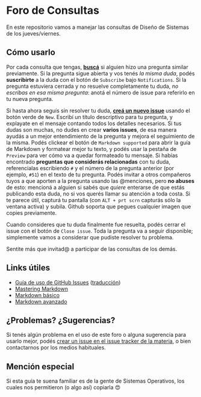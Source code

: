 # Foro de Consultas

En este repositorio vamos a manejar las consultas de Diseño de Sistemas de los jueves/viernes.

## Cómo usarlo

Por cada consulta que tengas, [**buscá**](https://github.com/dds-jv/foro/issues?utf8=%E2%9C%93&q=is%3Aissue) si alguien hizo una pregunta similar previamente. Si la pregunta sigue abierta y vos tenés _la misma duda_, podés **suscribirte** a la duda con el botón de `Subscribe` bajo `Notifications`. Si la pregunta estuviera cerrada y no resuelve completamente tu duda, _no escribas en esa misma pregunta_: anotá el número de issue para referirlo en tu nueva pregunta.

Si hasta ahora seguís sin resolver tu duda, [**creá un nuevo issue**](https://github.com/dds-jv/foro/issues/new) usando el botón verde de `New`. Escribí un título descriptivo para tu pregunta, y explayate en el mensaje contando todos los detalles necesarios. Si tus dudas son muchas, no dudes en crear **varios issues**, de esa manera ayudás a un mejor entendimiento de la pregunta y mejora el seguimiento de la misma.  Podés clickear el botón de `Markdown supported` para abrir la guía de Markdown y formatear mejor tu texto, y podés usar la pestaña de `Preview` para ver cómo va a quedar formateado tu mensaje. Si habías encontrado **preguntas que considerás relacionadas** con tu duda, referencialas escribiendo `#` y el número de la pregunta anterior (por ejemplo, `#51`) en el texto de tu pregunta. Podés invitar a otros compañeros tuyos a que aporten a la pregunta usando las @menciones, pero **no abuses** de esto: mencioná a alguien si sabés que _quiere_ enterarse de que estás publicando esta duda, no si vos querés llamar su atención a toda costa. Si te parece útil, capturá tu pantalla (con `ALT + prt scrn` capturás sólo la ventana activa) y subila. Github soporta que pegues cualquier imagen que copies previamente.

Cuando consideres que tu duda finalmente fue resuelta, podés cerrar el issue con el botón de `Close issue`. Toda la pregunta va a seguir disponible; simplemente vamos a considerar que pudiste resolver tu problema.

Sentite más que invitad@ a participar de las consultas de los demás.

## Links útiles

- [Guía de uso de GitHub Issues](https://guides.github.com/features/issues/) ([traducción](https://github.com/mgarciaisaia/github-translations/blob/spanish/guides/features/issues.md))
- [Mastering Markdown](https://guides.github.com/features/mastering-markdown/)
- [Markdown básico](https://help.github.com/articles/markdown-basics/)
- [Markdown avanzado](https://help.github.com/articles/github-flavored-markdown/)

## ¿Problemas? ¿Sugerencias?

Si tenés algún problema en el uso de este foro o alguna sugerencia para usarlo mejor, podés [crear un issue en el issue tracker de la materia](https://github.com/dds-jv/issues), o bien contactarnos por los medios habituales.

## Mención especial

Si esta guía te suena familiar es de la gente de Sistemas Operativos, los cuales nos permitieron (o algo así) copiarla :heart_eyes:
